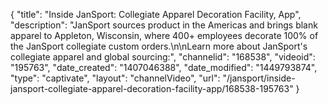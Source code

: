 {
    "title": "Inside JanSport: Collegiate Apparel Decoration Facility, App",
    "description": "JanSport sources product in the Americas and brings blank apparel to Appleton, Wisconsin, where 400+ employees decorate 100% of the JanSport collegiate custom orders.\n\nLearn more about JanSport's collegiate apparel and global sourcing:",
    "channelid": "168538",
    "videoid": "195763",
    "date_created": "1407046388",
    "date_modified": "1449793874",
    "type": "captivate",
    "layout": "channelVideo",
    "url": "\/jansport\/inside-jansport-collegiate-apparel-decoration-facility-app\/168538-195763"
}